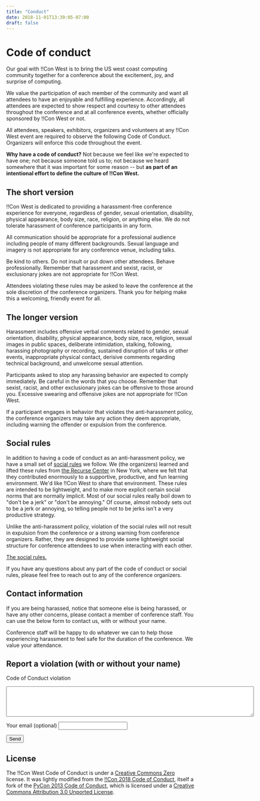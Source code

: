 ```yaml
---
title: "Conduct"
date: 2018-11-01T13:39:05-07:00
draft: false
---
```


# Code of conduct

Our goal with !!Con West is to bring the US west coast computing community together for a conference about the excitement, joy, and surprise of computing.

We value the participation of each member of the community and want all attendees to have an enjoyable and fulfilling experience. Accordingly, all attendees are expected to show respect and courtesy to other attendees throughout the conference and at all conference events, whether officially sponsored by !!Con West or not.

All attendees, speakers, exhibitors, organizers and volunteers at any !!Con West event are required to observe the following Code of Conduct. Organizers will enforce this code throughout the event.

**Why have a code of conduct?** Not because we feel like we're expected to have one; not because someone told us to; not because we heard somewhere that it was important for some reason -- but **as part of an intentional effort to define the culture of !!Con West.**

## The short version

!!Con West is dedicated to providing a harassment-free conference experience for everyone, regardless of gender, sexual orientation, disability, physical appearance, body size, race, religion, or anything else. We do not tolerate harassment of conference participants in any form.

All communication should be appropriate for a professional audience including people of many different backgrounds. Sexual language and imagery is not appropriate for any conference venue, including talks.

Be kind to others. Do not insult or put down other attendees. Behave professionally. Remember that harassment and sexist, racist, or exclusionary jokes are not appropriate for !!Con West.

Attendees violating these rules may be asked to leave the conference at the sole discretion of the conference organizers.
Thank you for helping make this a welcoming, friendly event for all.

## The longer version

Harassment includes offensive verbal comments related to gender, sexual orientation, disability, physical appearance, body size, race, religion, sexual images in public spaces, deliberate intimidation, stalking, following, harassing photography or recording, sustained disruption of talks or other events, inappropriate physical contact, derisive comments regarding technical background, and unwelcome sexual attention.

Participants asked to stop any harassing behavior are expected to comply immediately.
Be careful in the words that you choose. Remember that sexist, racist, and other exclusionary jokes can be offensive to those around you. Excessive swearing and offensive jokes are not appropriate for !!Con West.

If a participant engages in behavior that violates the anti-harassment policy, the conference organizers may take any action they deem appropriate, including warning the offender or expulsion from the conference.

## Social rules

In addition to having a code of conduct as an anti-harassment policy, we have a small set of [social rules](https://www.recurse.com/manual#sub-sec-social-rules) we follow. We (the organizers) learned and lifted these rules from [the Recurse Center](https://www.recurse.com/) in New York, where we felt that they contributed enormously to a supportive, productive, and fun learning environment. We'd like !!Con West to share that environment. These rules are intended to be lightweight, and to make more explicit certain social norms that are normally implicit. Most of our social rules really boil down to "don't be a jerk" or "don't be annoying." Of course, almost nobody sets out to be a jerk or annoying, so telling people not to be jerks isn't a very productive strategy.

Unlike the anti-harassment policy, violation of the social rules will not result in expulsion from the conference or a strong warning from conference organizers. Rather, they are designed to provide some lightweight social structure for conference attendees to use when interacting with each other.

[The social rules.](https://www.recurse.com/manual#sub-sec-social-rules)

If you have any questions about any part of the code of conduct or social rules, please feel free to reach out to any of the conference organizers.

## Contact information

If you are being harassed, notice that someone else is being harassed, or have any other concerns, please contact a member of conference staff. You can use the below form to contact us, with or without your name.

Conference staff will be happy to do whatever we can to help those experiencing harassment to feel safe for the duration of the conference. We value your attendance.

## Report a violation (with or without your name)
<form action="https://formspree.io/sara.chicazul@gmail.com" method="POST">

<label for="code of conduct violation">Code of Conduct violation </label>
<textarea type="text" name="code of conduct violation" rows="5" cols="80"></textarea>
<label for="_replyto">Your email (optional) </label>
<input type="email" name="_replyto">

<input type="submit" value="Send">
</form> 

## License

The !!Con West Code of Conduct is under a [Creative Commons Zero](http://creativecommons.org/about/cc0) license. It was lightly modified from the [!!Con 2018 Code of Conduct](http://bangbangcon.com/conduct.html), itself a fork of the [PyCon 2013 Code of Conduct](https://us.pycon.org/2013/about/code-of-conduct/), which is licensed under a [Creative Commons Attribution 3.0 Unported License](http://creativecommons.org/licenses/by/3.0/).

